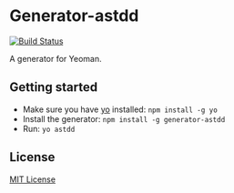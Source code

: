 # Generator-astdd
[![Build Status](https://secure.travis-ci.org/aserputko/generator-astdd.png?branch=master)](https://travis-ci.org/aserputko/generator-astdd)

A generator for Yeoman.

## Getting started
- Make sure you have [yo](https://github.com/yeoman/yo) installed:
    `npm install -g yo`
- Install the generator: `npm install -g generator-astdd`
- Run: `yo astdd`

## License
[MIT License](http://en.wikipedia.org/wiki/MIT_License)

